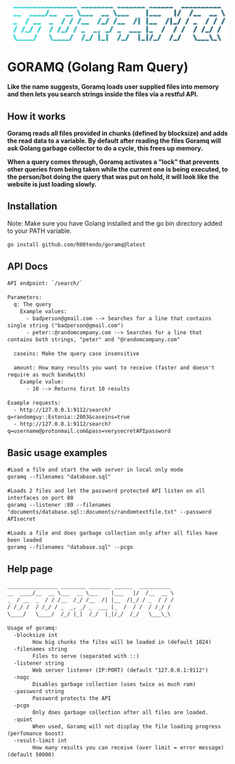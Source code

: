 <img src="https://github.com/R00tendo/goramq/blob/main/images/goramq.png?raw=true"></img>

# GORAMQ (Golang Ram Query)
<b>Like the name suggests, Goramq loads user supplied files into memory and then lets you search strings inside the files via a restful API.</b>

## How it works
<b>Goramq reads all files provided in chunks (defined by blocksize) and adds the read data to a variable. By default after reading the files Goramq will ask Golang garbage collector to do a cycle,  this frees up memory.

When a query comes through, Goramq activates a "lock" that prevents other queries from being taken while the current one is being executed, to the person/bot doing the query that was put on hold, it will look like the website is just loading slowly.</b>

## Installation
Note: Make sure you have Golang installed and the go bin directory added to your PATH variable.
```bash
go install github.com/R00tendo/goramq@latest
```

## API Docs
```
API endpoint: `/search/`

Parameters:
  q: The query
    Example values:
      - badperson@gmail.com --> Searches for a line that contains single string ("badperson@gmail.com")
      - peter::@randomcompany.com --> Searches for a line that contains both strings, "peter" and "@randomcompany.com"
 
  caseins: Make the query case insensitive
 
  amount: How many results you want to receive (faster and doesn't require as much bandwith)
    Example value:
      - 10 --> Returns first 10 results

Example requests:
  - http://127.0.0.1:9112/search?q=randomguy::Estonia::2003&caseins=true
  - http://127.0.0.1:9112/search?q=username@protonmail.com&pass=verysecretAPIpassword
```

## Basic usage examples
```
#Load a file and start the web server in local only mode
goramq --filenames "database.sql"

#Loads 2 files and let the password protected API listen on all interfaces on port 80
goramq --listener :80 --filenames "documents/database.sql::documents/randomtextfile.txt" --password APIsecret

#Loads a file and does garbage collection only after all files have been loaded
goramq --filenames "database.sql" --pcgo 
```


## Help page
```
________________ ________ _______ ______  __________
__  ____/__  __ \___  __ \___    |___   |/  /__  __ \
_  / __  _  / / /__  /_/ /__  /| |__  /|_/ / _  / / /
/ /_/ /  / /_/ / _  _, _/ _  ___ |_  /  / /  / /_/ /
\____/   \____/  /_/ |_|  /_/  |_|/_/  /_/   \___\_\

Usage of goramq:
  -blocksize int
        How big chunks the files will be loaded in (default 1024)
  -filenames string
        Files to serve (separated with ::)
  -listener string
        Web server listener (IP:PORT) (default "127.0.0.1:9112")
  -nogc
        Disables garbage collection (uses twice as much ram)
  -password string
        Password protects the API
  -pcgo
        Only does garbage collection after all files are loaded.
  -quiet
        When used, Goramq will not display the file loading progress (perfomance boost)
  -result-limit int
        How many results you can receive (over limit = error message) (default 50000)
```
